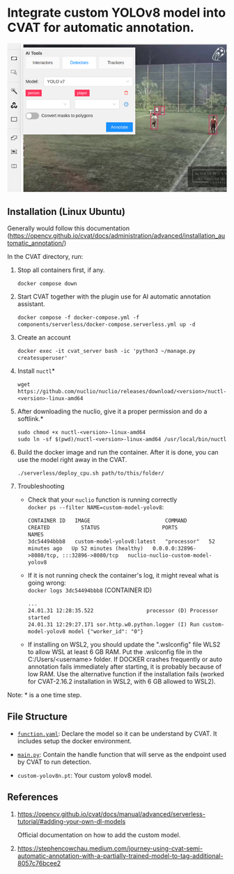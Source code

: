 # Integrate custom YOLOv8 model into CVAT for automatic annotation.

![screenshot](screenshot.png)

## Installation (Linux Ubuntu)

Generally would follow this documentation (https://opencv.github.io/cvat/docs/administration/advanced/installation_automatic_annotation/)

In the CVAT directory, run:

1. Stop all containers first, if any.

	```
	docker compose down
	```
 
1. Start CVAT together with the plugin use for AI automatic annotation assistant.
	
	```
	docker compose -f docker-compose.yml -f components/serverless/docker-compose.serverless.yml up -d
	```
1. Create an account
	```
	docker exec -it cvat_server bash -ic 'python3 ~/manage.py createsuperuser'
	```

1. Install `nuctl`*
   
	```
	wget https://github.com/nuclio/nuclio/releases/download/<version>/nuctl-<version>-linux-amd64
	```
	

1. After downloading the nuclio, give it a proper permission and do a softlink.*
   
	```
	sudo chmod +x nuctl-<version>-linux-amd64
	sudo ln -sf $(pwd)/nuctl-<version>-linux-amd64 /usr/local/bin/nuctl
	```
	

1. Build the docker image and run the container. After it is done, you can use the model right away in the CVAT.
	```
	./serverless/deploy_cpu.sh path/to/this/folder/
	```

1. Troubleshooting
   - Check that your `nuclio` function is running correctly   
     `docker ps --filter NAME=custom-model-yolov8`:
     ```
     CONTAINER ID   IMAGE                        COMMAND       CREATED          STATUS                    PORTS                                         NAMES
     3dc54494bbb8   custom-model-yolov8:latest   "processor"   52 minutes ago   Up 52 minutes (healthy)   0.0.0.0:32896->8080/tcp, :::32896->8080/tcp   nuclio-nuclio-custom-model-yolov8
     ```
   - If it is not running check the container's log, it might reveal what is going wrong:   
     `docker logs 3dc54494bbb8` (CONTAINER ID)
     ```
     ...
     24.01.31 12:28:35.522                 processor (D) Processor started
     24.01.31 12:29:27.171 sor.http.w0.python.logger (I) Run custom-model-yolov8 model {"worker_id": "0"}
     ```
   - If installing on WSL2, you should update the ".wslconfig" file WLS2 to allow WSL at least 6 GB RAM. Put the .wslconfig file in the C:\/Users\/\<username\> folder. If DOCKER crashes frequently or auto annotation fails immediately after starting, it is probably because of low RAM. Use the alternative function if the installation fails (worked for CVAT-2.16.2 installation in WSL2, with 6 GB allowed to WSL2).
   
Note: * is a one time step.

## File Structure

- [`function.yaml`](function.yaml): Declare the model so it can be understand by CVAT. It includes setup the docker environment.

- [`main.py`](main.py): Contain the handle function that will serve as the endpoint used by CVAT to run detection.

- `custom-yolov8n.pt`: Your custom yolov8 model.

## References

1. https://opencv.github.io/cvat/docs/manual/advanced/serverless-tutorial/#adding-your-own-dl-models

	Official documentation on how to add the custom model.

1. https://stephencowchau.medium.com/journey-using-cvat-semi-automatic-annotation-with-a-partially-trained-model-to-tag-additional-8057c76bcee2
